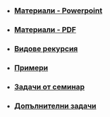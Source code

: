 - ### [Материали - Powerpoint](https://github.com/Justsvetoslavov/Introduction_to_programming_FMI-2021-2022/blob/main/Sem.%2008/Recursion.pptx)
- ### [Материали - PDF](https://github.com/Justsvetoslavov/Introduction_to_programming_FMI-2021-2022/blob/main/Sem.%2008/Recursion.pdf)
- ### [Видове рекурсия](https://github.com/Justsvetoslavov/Introduction_to_programming_FMI-2021-2022/blob/main/Sem.%2008/Types_of_Recursion.txt)
- ### [Примери](https://github.com/Justsvetoslavov/Introduction_to_programming_FMI-2021-2022/tree/main/Sem.%2008/examples)
- ### [Задачи от семинар](https://github.com/Justsvetoslavov/Introduction_to_programming_FMI-2021-2022/tree/main/Sem.%2008/Solutions)
- ### [Допълнителни задачи](https://github.com/Justsvetoslavov/Introduction_to_programming_FMI-2021-2022/tree/main/Pract.%2007)

